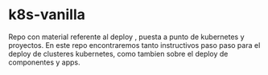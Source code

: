# k8s-vanilla
Repo con material referente al deploy , puesta a punto de kubernetes y proyectos. 
En este repo encontraremos tanto instructivos paso paso para el deploy de clusteres kubernetes, como tambien sobre el  deploy de componentes  y apps.
